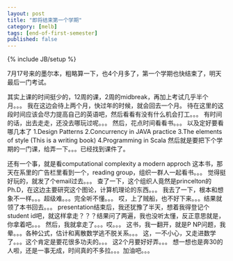 ```yaml
---
layout: post
title: "即将结束第一个学期"
category: [melb]
tags: [end-of-first-semester]
published: false
---
```

{% include JB/setup %}

7月17号来的墨尔本，粗略算一下，也4个月多了，第一个学期也快结束了，明天最后一门考试。

其实上课的时间挺少的，12周的课，2周的midbreak，再加上考试几乎半个月。。。
我在这边会待上两个月，快过年的时候，就会回去一个月。
待在这里的这段时间应该会尽力提高自己的英语吧，然后看看有没有什么机会打工。。。
有时间的话，出去走走，还没去哪玩过呢。。。
然后，花点时间看看书。。。
以及定好要看哪几本了
1.Design Patterns
2.Concurrency in JAVA practice
3.The elements of style (This is a writing book)
4.Programming in Scala
然后就是要把下个学期的一门课，给弄一下。。。已经找到课件了。

还有一个事，就是看computational complexity a modern approch
这本书，那天在系里的广告栏里看到一个，reading group，组织一群人一起看书。。。
觉得挺好玩的，就发了个email过去。。。
查了一下，这个组织人竟然是princelton的Ph.D，在这边主要研究这个图论，计算机理论的东西。。。
我去了一下，根本和想象不一样。。。超级难。。。完全听不懂。。。
哎，上了贼船，也不好下来。。。结果就领了本书回去。。。
presentation结束后，我还犹豫了半天，想着我得登记个student id吧，就这样拿走？？？结果问了两遍，我也没听太懂，反正意思就是，你拿着吧。。。
然后，我就拿走了。。。哎。。。
这书，我一翻开，就是P NP问题，我晕。。。各种公式，估计和离散数学逃不脱关系。。。
这，一不小心，又走进数学了。。。这个肯定是要花很多功夫的。。。
这2个月要好好弄。。。
想一想也是奔30的人啦，还是一事无成，时间真的不多拉。。。加油吧。。。